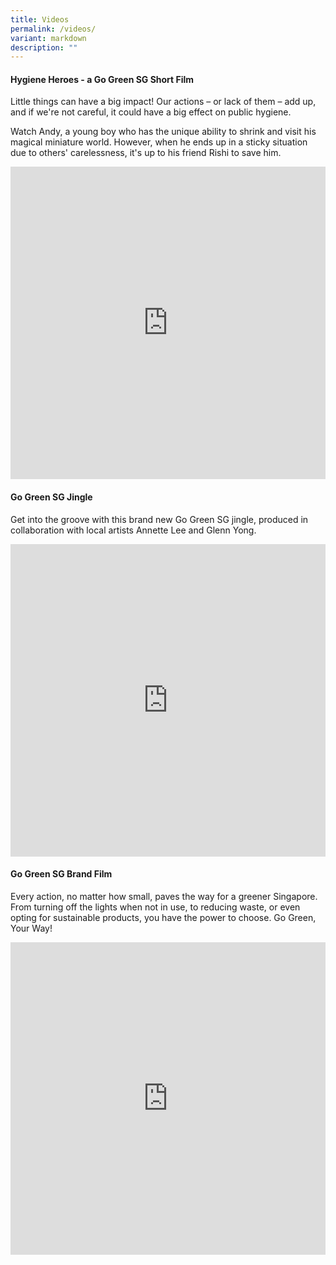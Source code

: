 ```yaml
---
title: Videos
permalink: /videos/
variant: markdown
description: ""
---
```

#### Hygiene Heroes - a Go Green SG Short Film
Little things can have a big impact! Our actions – or lack of them – add up, and if we're not careful, it could have a big effect on public hygiene. 

Watch Andy, a young boy who has the unique ability to shrink and visit his magical miniature world. However, when he ends up in a sticky situation due to others' carelessness, it's up to his friend Rishi to save him. 

<iframe allowfullscreen="" allow="accelerometer; autoplay; clipboard-write; encrypted-media; gyroscope; picture-in-picture; web-share" frameborder="0" title="YouTube video player" src="https://www.youtube.com/embed/vTWxqhsuQaQ?si=q5EztaCpYfzwPY2S" height="500" width="100%"></iframe>

#### Go Green SG Jingle
Get into the groove with this brand new Go Green SG jingle, produced in collaboration with local artists Annette Lee and Glenn Yong. 

<iframe allowfullscreen="" allow="accelerometer; autoplay; clipboard-write; encrypted-media; gyroscope; picture-in-picture; web-share" frameborder="0" title="YouTube video player" src="https://www.youtube.com/embed/jKVtIQkIgo4?si=T2Qtfet54FqFhIeu" height="500" width="100%"></iframe>

#### Go Green SG Brand Film
Every action, no matter how small, paves the way for a greener Singapore. From turning off the lights when not in use, to reducing waste, or even opting for sustainable products, you have the power to choose. Go Green, Your Way!

<iframe allowfullscreen="" allow="accelerometer; autoplay; clipboard-write; encrypted-media; gyroscope; picture-in-picture; web-share" frameborder="0" title="YouTube video player" src="https://www.youtube.com/embed/lzVWXyXnarI?si=dwT4imjLT2qHSdW1" height="500" width="100%"></iframe>